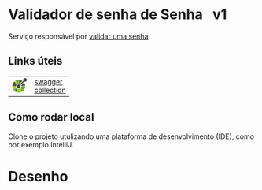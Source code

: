 # Validador de senha de Senha &nbsp; v1

Serviço responsável por [validar uma senha](http://localhost:8080/api/validator/v1/password).

## Links úteis

|  |  |
| ------ | ------ |
| <img src="https://github.com/juniordiassouza/itautest-validate-password-service/blob/master/src/main/resources/images/openapi%20.png" width="32" height="32"> | [swagger](http://localhost:8080/api/validador/v1/swagger-ui/index.html) <br> [collection](http://localhost:8080/api/validator/v1/v2/api-docs) |

## Como rodar local

Clone o projeto utulizando uma plataforma de desenvolvimento (IDE), como por exemplo IntelliJ.

# Desenho

<img src="">
